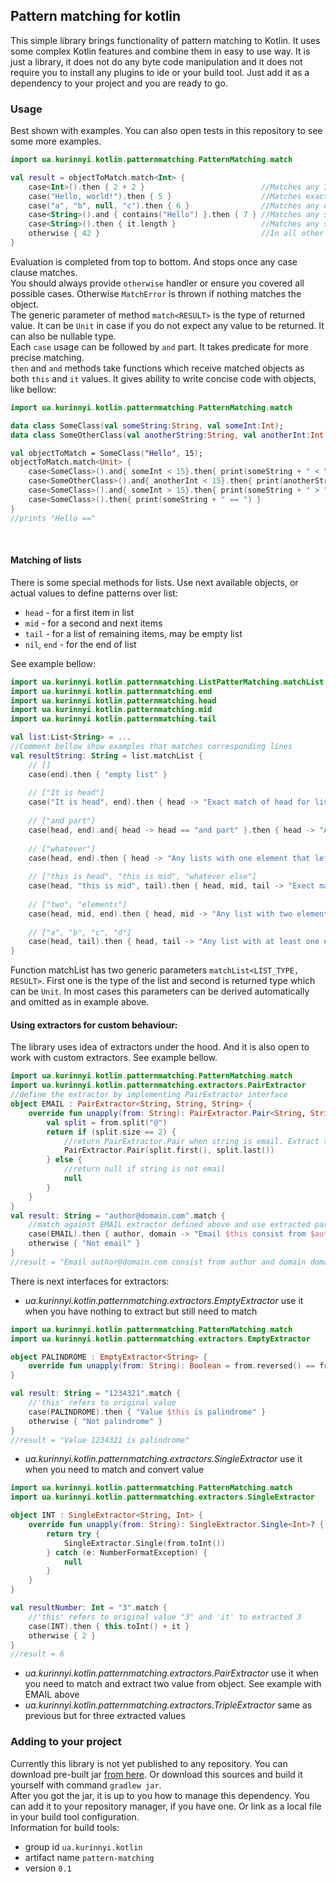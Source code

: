 ## Pattern matching for kotlin

This simple library brings functionality of pattern matching to Kotlin.
It uses some complex Kotlin features and combine them in easy to use way.
It is just a library, it does not do any byte code manipulation and it does not
require you to install any plugins to ide or your build tool. 
Just add it as a dependency to your project and you are ready to go.

### Usage
Best shown with examples. 
You can also open tests in this repository to see some more examples. 
```kotlin
import ua.kurinnyi.kotlin.patternmatching.PatternMatching.match

val result = objectToMatch.match<Int> {
    case<Int>().then { 2 + 2 }                          //Matches any Int, returns 4
    case("Hello, world!").then { 5 }                    //Matches exact string "Hello world!"
    case("a", "b", null, "c").then { 6 }                //Matches any of the set "a", "b", "c" or null. Yes you can call match method on null
    case<String>().and { contains("Hello") }.then { 7 } //Matches any string with additional guard that it contains word "Hello"
    case<String>().then { it.length }                   //Matches any string that didn't matched before. Returns the size of this string
    otherwise { 42 }                                    //In all other cases
}
```
Evaluation is completed from top to bottom. 
And stops once any case clause matches.<br>
You should always provide `otherwise` handler or ensure you covered 
all possible cases. Otherwise `MatchError` is thrown if nothing matches the object.
<br>
The generic parameter of method `match<RESULT>` is the type of returned value.
It can be `Unit` in case if you do not expect any value to be returned.
It can also be nullable type.
<br>
Each `case` usage can be followed by `and` part. 
It takes predicate for more precise matching.
<br>
`then` and `and` methods take functions which receive matched objects 
as both `this` and `it` values. It gives ability 
to write concise code with objects, like bellow:
```kotlin
import ua.kurinnyi.kotlin.patternmatching.PatternMatching.match

data class SomeClass(val someString:String, val someInt:Int);
data class SomeOtherClass(val anotherString:String, val anotherInt:Int);

val objectToMatch = SomeClass("Hello", 15);
objectToMatch.match<Unit> {
    case<SomeClass>().and{ someInt < 15}.then{ print(someString + " < ") }
    case<SomeOtherClass>().and{ anotherInt < 15}.then{ print(anotherString + " other class") }
    case<SomeClass>().and{ someInt > 15}.then{ print(someString + " > ") }
    case<SomeClass>().then{ print(someString + " == ") }
}
//prints "Hello =="
```
<br>

#### Matching of lists
There is some special methods for lists.
Use next available objects, or actual values to define patterns over list: 
* `head` - for a first item in list
* `mid` - for a second and next items 
* `tail` - for a list of remaining items, may be empty list
* `nil`, `end` - for the end of list

See example bellow:
```kotlin
import ua.kurinnyi.kotlin.patternmatching.ListPatterMatching.matchList
import ua.kurinnyi.kotlin.patternmatching.end
import ua.kurinnyi.kotlin.patternmatching.head
import ua.kurinnyi.kotlin.patternmatching.mid
import ua.kurinnyi.kotlin.patternmatching.tail

val list:List<String> = ... 
//Comment bellow show examples that matches corresponding lines
val resultString: String = list.matchList {                                                                                          
    // []
    case(end).then { "empty list" }   
    
    // ["It is head"]                                                                                               
    case("It is head", end).then { head -> "Exact match of head for list with one element" }                                         
    
    // ["and part"]
    case(head, end).and{ head -> head == "and part" }.then { head -> "Any list with one element with aditional guard" }              
    
    // ["whatever"]
    case(head, end).then { head -> "Any lists with one element that left" }                                                          
   
    // ["this is head", "this is mid", "whatever else"]
    case(head, "this is mid", tail).then { head, mid, tail -> "Exect math of second element for list with at least two elements" }   
    
    // ["two", "elements"]
    case(head, mid, end).then { head, mid -> "Any list with two elements" }
    
    // ["a", "b", "c", "d"]                                                          
    case(head, tail).then { head, tail -> "Any list with at least one element" }                                                     
}
```
Function matchList has two generic parameters `matchList<LIST_TYPE, RESULT>`. 
First one is the type of the list and second is returned type which can be `Unit`. 
In most cases this parameters can be derived automatically and omitted as in example above.  

#### Using extractors for custom behaviour:
The library uses idea of extractors under the hood. 
And it is also open to work with custom extractors. 
See example bellow.
```kotlin
import ua.kurinnyi.kotlin.patternmatching.PatternMatching.match
import ua.kurinnyi.kotlin.patternmatching.extractors.PairExtractor
//define the extractor by implementing PairExtractor interface
object EMAIL : PairExtractor<String, String, String> {
    override fun unapply(from: String): PairExtractor.Pair<String, String>? {
        val split = from.split("@")
        return if (split.size == 2) {
            //return PairExtractor.Pair when string is email. Extract two parts from the email
            PairExtractor.Pair(split.first(), split.last())
        } else {
            //return null if string is not email
            null
        }
    }
}
val result: String = "author@domain.com".match {
    //match against EMAIL extractor defined above and use extracted parts
    case(EMAIL).then { author, domain -> "Email $this consist from $author and domain $domain" }
    otherwise { "Not email" }
}
//result = "Email author@domain.com consist from author and domain domain.com"
```
There is next interfaces for extractors:
* *ua.kurinnyi.kotlin.patternmatching.extractors.EmptyExtractor* 
use it when you have nothing to extract but still need to match
```kotlin
import ua.kurinnyi.kotlin.patternmatching.PatternMatching.match
import ua.kurinnyi.kotlin.patternmatching.extractors.EmptyExtractor

object PALINDROME : EmptyExtractor<String> {
    override fun unapply(from: String): Boolean = from.reversed() == from
}

val result: String = "1234321".match {
    //'this' refers to original value
    case(PALINDROME).then { "Value $this is palindrome" }
    otherwise { "Not palindrome" }
}
//result = "Value 1234321 is palindrome"
```
* *ua.kurinnyi.kotlin.patternmatching.extractors.SingleExtractor*
use it when you need to match and convert value
```kotlin
import ua.kurinnyi.kotlin.patternmatching.PatternMatching.match
import ua.kurinnyi.kotlin.patternmatching.extractors.SingleExtractor

object INT : SingleExtractor<String, Int> {
    override fun unapply(from: String): SingleExtractor.Single<Int>? {
        return try {
            SingleExtractor.Single(from.toInt())
        } catch (e: NumberFormatException) {
            null
        }
    }
}

val resultNumber: Int = "3".match {
    //'this' refers to original value "3" and 'it' to extracted 3
    case(INT).then { this.toInt() + it }
    otherwise { 2 }
}
//result = 6
```
* *ua.kurinnyi.kotlin.patternmatching.extractors.PairExtractor*
 use it when you need to match and extract two value from object. 
 See example with EMAIL above
* *ua.kurinnyi.kotlin.patternmatching.extractors.TripleExtractor*
 same as previous but for three extracted values


### Adding to your project
Currently this library is not yet published to any repository.
You can download pre-built jar [from here](https://github.com/Kurinnyi/Kotlin-Pattern-Matching/releases).
Or download this sources and build it yourself with command `gradlew jar`.
<br>
After you got the jar, it is up to you how to manage this dependency. 
You can add it to your repository manager, if you have one.
Or link as a local file in your build tool configuration.
<br> 
Information for build tools:
* group id      `ua.kurinnyi.kotlin` 
* artifact name `pattern-matching` 
* version        `0.1` 
 